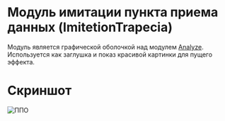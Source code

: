 # Модуль имитации пункта приема данных (ImitetionTrapecia)

Модуль является графической оболочкой над модулем [Analyze][1]. <br>
Используется как заглушка и показ красивой картинки для пущего эффекта.

# Скриншот
![ППО](https://i.pinimg.com/originals/0c/5b/6e/0c5b6e40085c4435434a818329ecef29.png)

[1]: ./AnalyzeResult

